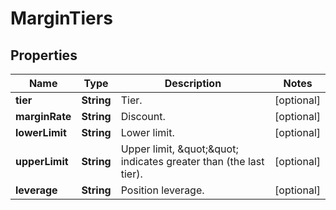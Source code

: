 
# MarginTiers

## Properties

Name | Type | Description | Notes
------------ | ------------- | ------------- | -------------
**tier** | **String** | Tier. |  [optional]
**marginRate** | **String** | Discount. |  [optional]
**lowerLimit** | **String** | Lower limit. |  [optional]
**upperLimit** | **String** | Upper limit, \&quot;\&quot; indicates greater than (the last tier). |  [optional]
**leverage** | **String** | Position leverage. |  [optional]

